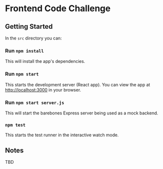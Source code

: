 # Frontend Code Challenge

## Getting Started

In the `src` directory you can:

### Run `npm install`
This will install the app's dependencies.

### Run `npm start`
This starts the development server (React app). You can view the app at [http://localhost:3000](http://localhost:3000) in your browser.

### Run `npm start server.js`
This will start the barebones Express server being used as a mock backend.

### `npm test`

This starts the test runner in the interactive watch mode.

## Notes
TBD
